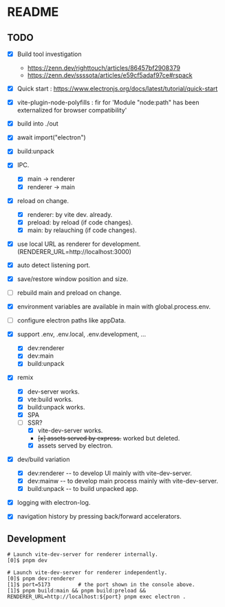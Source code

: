 # README

## TODO
* [x] Build tool investigation
   - https://zenn.dev/righttouch/articles/86457bf2908379
   - https://zenn.dev/ssssota/articles/e59cf5adaf97ce#rspack
* [x] Quick start : https://www.electronjs.org/docs/latest/tutorial/quick-start
* [x] vite-plugin-node-polyfills : fir for 'Module "node:path" has been externalized for browser compatibility'
* [x] build into ./out
* [x] await import("electron")
* [x] build:unpack
* [x] IPC.
  - [x] main -> renderer
  - [x] renderer -> main
* [x] reload on change.
  - [x] renderer: by vite dev. already.
  - [x] preload: by reload (if code changes).
  - [x] main: by relauching (if code changes).
* [x] use local URL as renderer for development. (RENDERER_URL=http://localhost:3000)
* [x] auto detect listening port.
* [x] save/restore window position and size.
* [ ] rebuild main and preload on change.
* [x] environment variables are available in main with global.process.env.
* [ ] configure electron paths like appData.
* [x] support .env, .env.local, .env.development, ...
  - [x] dev:renderer
  - [x] dev:main
  - [x] build:unpack
* [x] remix
  - [x] dev-server works.
  - [x] vte:build works.
  - [x] build:unpack works.
  - [x] SPA
  - [ ] SSR?
    * [x] vite-dev-server works.
    * ~~[x] assets served by express.~~ worked but deleted.
    * [x] assets served by electron.
* [x] dev/build variation
  - [x] dev:renderer -- to develop UI mainly with vite-dev-server.
  - [x] dev:mainw -- to develop main process mainly with vite-dev-server.
  - [x] build:unpack -- to build unpacked app.
* [x] logging with electron-log.
* [x] navigation history by pressing back/forward accelerators.
    

## Development
```
# Launch vite-dev-server for renderer internally.
[0]$ pnpm dev
```
```
# Launch vite-dev-server for renderer independently.
[0]$ pnpm dev:renderer
[1]$ port=5173         # the port shown in the console above.
[1]$ pnpm build:main && pnpm build:preload && RENDERER_URL=http://localhost:${port} pnpm exec electron .
```
